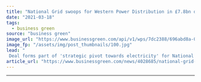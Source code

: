 ```yaml
---
title: "National Grid swoops for Western Power Distribution in £7.8bn deal"
date: "2021-03-18"
tags: 
  - business green
source: "business green"
image_url: "https://www.businessgreen.com/api/v1/wps/7dc2388/696abd8a-02f2-4839-b7b5-0cc1079276de/5/7EngineersEarthingCableH-national-grid-185x114.jpg"
image_fp: "/assets/img/post_thumbnails/100.jpg"
lead: "
 Deal forms part of 'strategic pivot towards electricity' for National Grid as it also set out plans to explore creating a major UK hydrogen gas network ..."
article_url: "https://www.businessgreen.com/news/4028685/national-grid-swoops-western-power-distribution-gbp-8bn-deal"
---
```


---

